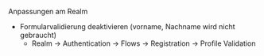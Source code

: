 Anpassungen am Realm
- Formularvalidierung deaktivieren (vorname, Nachname wird nicht gebraucht)
  - Realm -> Authentication -> Flows -> Registration -> Profile Validation

